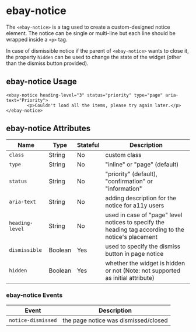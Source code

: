 # ebay-notice

The `<ebay-notice>` is a tag used to create a custom-designed notice element. The notice can be single or multi-line but each line should be wrapped inside a `<p>` tag.

In case of dismissible notice if the parent of `<ebay-notice>` wants to close it, the property `hidden` can be used to change the state of the widget (other than the dismiss button provided).

## ebay-notice Usage

```marko
<ebay-notice heading-level="3" status="priority" type="page" aria-text="Priority">
        <p>Couldn't load all the items, please try again later.</p>
</ebay-notice>
```

## ebay-notice Attributes

Name | Type | Stateful | Description
--- | --- | --- | ---
`class` | String | No | custom class
`type` | String | No | "inline" or "page" (default)
`status`  | String | No | "priority" (default), "confirmation" or "information"
`aria-text` | String | No | adding description for the notice for a11y users
`heading-level` | String | No| used in case of "page" level notices to specify the heading tag according to the notice's placement
`dismissible` | Boolean | Yes | used to specify the dismiss button in page notice
`hidden` | Boolean | Yes | whether the widget is hidden or not (Note: not supported as initial attribute)

### ebay-notice Events

Event | Description
--- | ---
`notice-dismissed` | the page notice was dismissed/closed
